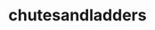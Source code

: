 
# chutesandladders
<!--
/////////////////////
// GAME DESCRIPTION
/////////////////////

Chutes & Ladders is a classic boardgame I grew up with as a kid. 

There are 100 squares on the board and 2+ players. The number of spaces the player advances each turn is determined by rolling a die once per turn. If the player lands at the bottom of a ladder, they immediately climb to the top. If the child lands at the top of a chute, they immediately slide to the bottom. The win state is reached when a player lands exactly on square 100, at which point the other player loses. The game will continue until this 
happens.  

/////////////////////
// MVP
/////////////////////

- There will be 2 players
- Locations of the chutes & ladders are pre-set & reflect the classic game board layout. 
- At the beginning of the game, a modal will appear with a game description 
- The players can then enter their names which will be displayed when it is their turn
- The player will take their turn by clicking the "roll the die" button to generate a       random number between 1 - 6
- The number of wins for each player will be displayed
- Either player has the option of clicking on the "how to play button" at any time
- Either player has the option of clicking on the "reset game" button at any time
- The name of the winner will be displayed at the end of the game
- The option to play again or quit will be presented at the end of the game

- Commits to Github every day
/////////////////////
// STRETCH GOALS
/////////////////////

- CSS Animations!

/////////////////////
// Technologies used 
/////////////////////

- Built with HTML, CSS, JavaScript and jQuery 
- Played in the DOM, not the console
- Hosted on Github pages or Vercel
- Hosted in repository on my personal github account

/////////////////////
// The approach taken
/////////////////////

In the spirit of OOP, I intend to use objects to organize the flow of the game logic. 

There will be classes for the players, ladders, and chutes. 

All three class types will have properties that store their current position on the board. The player class will also have methods to coordinate their movement. 

Event listeners & functions will be written in such a way that the entire scope of a players' activity will be activated upon a player simply clicking the "roll the die" button once at the beginning of her/her turn. This activity will be reflected by feedback via visual animations or text-based messages.   

Upon Game start, the program will: 
    - Welcome the players & ask for their names
    - Provide a game description
    - Prompt to begin the game

Upon die roll, the program will: 
    - Generate a random # between 1 - 6
    - Move the current player accordingly
    - Check if at base of a ladder or top of a chute
    - Move accordingly
    - Check if win state reached
    - If win, display winner, iterate scoreboard & prompt for play again or quit
    - If not, switch to the other player's turn

/////////////////////
// Site Link
/////////////////////

// Link

/////////////////////
// Unsolved problems, 
/////////////////////

//

/////////////////////
// Future Updates
/////////////////////

//

/////////////////////
// MISC
/////////////////////

//

////////////////////////////
// DEPLOYMENT & MVP TIMELINE
////////////////////////////
// Friday
    // Research deployment process
    // Wireframe
    // Detailed Pseudo Code
        // Break down the project into parts
// Saturday
    // Build initial html/css/js files 
    // Deploy to GitHub!
    // Build HTML & some basic CSS 
        // Use wireframe to set initial classes/id's
    // Start JS (pending successful deployment to GitHub)
// Sunday
    // JS
// Monday
    // JS
// Tuesday
    // Reach MVP
    // Implement Stretch Goal
    // All functionality complete by end of day
// Wednesday
    // Clean up code & comments
    // Practice presentation 
// Thursday
    // Project Due at 1000
-->